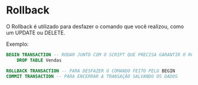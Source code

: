 # Rollback

O Rollback é utilizado para desfazer o comando que você realizou, como um UPDATE ou DELETE.

Exemplo:

```sql
BEGIN TRANSACTION -- RODAR JUNTO COM O SCRIPT QUE PRECISA GARANTIR O ROLLBACK
	DROP TABLE Vendas

ROLLBACK TRANSACTION -- PARA DESFAZER O COMANDO FEITO PELO BEGIN
COMMIT TRANSACTION -- PARA ENCERRAR A TRANSAÇÂO SALVANDO OS DADOS
```

